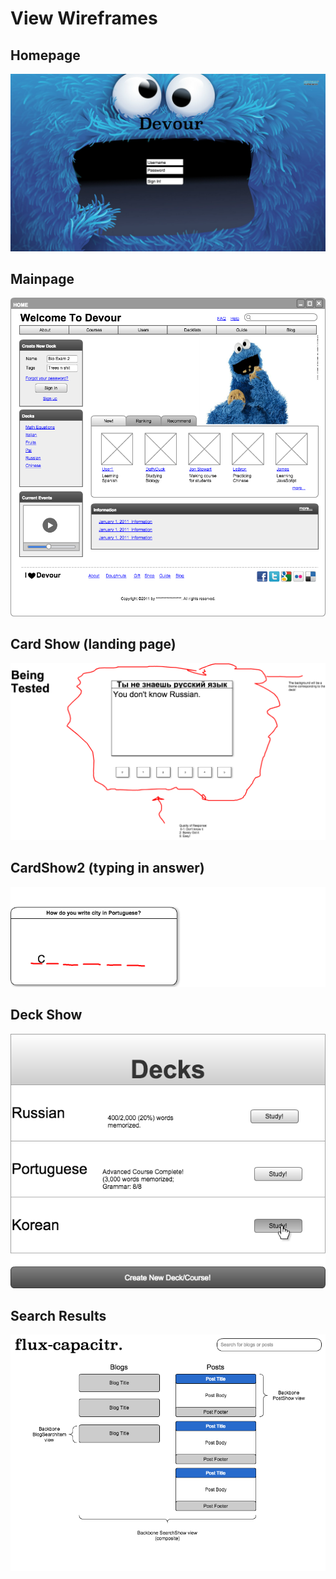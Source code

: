 # View Wireframes

## Homepage
![Homepage]

## Mainpage
![Mainpage]

## Card Show (landing page)
![Cardshow]

## CardShow2 (typing in answer)
![Cardshow2]

## Deck Show
![Deckshow]

## Search Results
![search-results]

[Homepage]: ./wireframes/Homepage.png
[Mainpage]: ./wireframes/Mainpage.png
[Cardshow]: ./wireframes/CardShow.png
[Cardshow2]: ./wireframes/CardShow2.png
[Deckshow]: ./wireframes/Deckshow.png
[search-results]: ./wireframes/search_results.png
